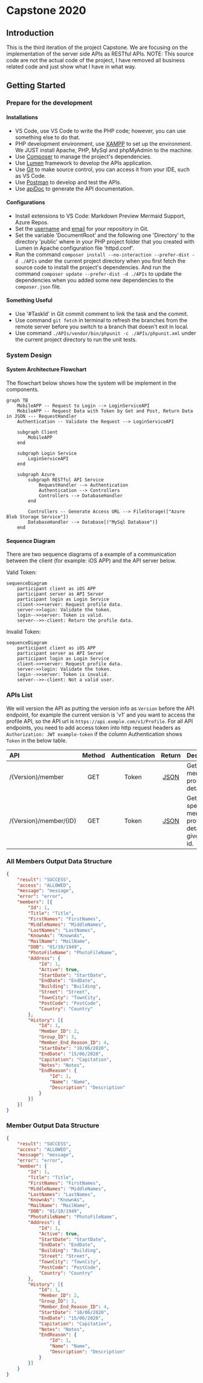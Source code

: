 # Capstone 2020

## Introduction

This is the third iteration of the project Capstone. We are focusing on the implementation of the server side APIs as RESTful APIs. NOTE: This source code are not the actual code of the project, I have removed all business related code and just show what I have in what way.

## Getting Started

### Prepare for the development

#### Installations

- VS Code, use VS Code to write the PHP code; however, you can use something else to do that.
- PHP development environment, use [XAMPP](https://www.apachefriends.org/index.html) to set up the environment. We JUST install Apache, PHP, MySql and phpMyAdmin to the machine.
- Use [Composer](https://getcomposer.org/) to manage the project's dependencies.
- Use [Lumen](https://lumen.laravel.com/) framework to develop the APIs application.
- Use [Git](https://git-scm.com/) to make source control, you can access it from your IDE, such as VS Code.
- Use [Postman](https://www.postman.com/) to develop and test the APIs.
- Use [apiDoc](https://apidocjs.com/) to generate the API documentation.

#### Configurations

- Install extensions to VS Code: Markdown Preview Mermaid Support, Azure Repos.
- Set the [username](https://help.github.com/en/github/using-git/setting-your-username-in-git#setting-your-git-username-for-a-single-repository) and [email](https://help.github.com/en/github/setting-up-and-managing-your-github-user-account/setting-your-commit-email-address#setting-your-email-address-for-a-single-repository) for your repository in Git.
- Set the variable 'DocumentRoot' and the following one 'Directory' to the directory 'public' where in your PHP project folder that you created with Lumen in Apache configuration file 'httpd.conf'.
- Run the command `composer install --no-interaction --prefer-dist -d ./APIs` under the current project directory when you first fetch the source code to install the project's dependencies. And run the command `composer update --prefer-dist -d ./APIs` to update the dependencies when you added some new dependencies to the `composer.json` file.

#### Something Useful

- Use '#TaskId' in Git commit comment to link the task and the commit.
- Use command `git fetch` in terminal to refresh the branches from the remote server before you switch to a branch that doesn't exit in local.
- Use command `./APIs/vendor/bin/phpunit -c ./APIs/phpunit.xml` under the current project directory to run the unit tests.

### System Design

#### System Architecture Flowchart

The flowchart below shows how the system will be implement in the components.  

```mermaid
graph TB
    MobileAPP -- Request to Login --> LoginServiceAPI
    MobileAPP -- Request Data with Token by Get and Post, Return Data in JSON --- RequestHandler
    Authentication -- Validate the Request --> LoginServiceAPI

    subgraph Client
        MobileAPP
    end

    subgraph Login Service
        LoginServiceAPI
    end

    subgraph Azure
        subgraph RESTful API Service
            RequestHandler --> Authentication
            Authentication --> Controllers
            Controllers --> DatabaseHandler
        end

        Controllers -- Generate Access URL --> FileStorage(["Azure Blob Storage Service"])
        DatabaseHandler --> Database[("MySql Database")]
    end
```

#### Sequence Diagram

There are two sequence diagrams of a example of a communication between the client (for example: iOS APP) and the API server below.  

Valid Token:

```mermaid
sequenceDiagram
    participant client as iOS APP
    participant server as API Server
    participant login as Login Service
    client->>+server: Request profile data.
    server->>login: Validate the token.
    login-->>server: Token is valid.
    server-->>-client: Return the profile data.
```

Invalid Token:

```mermaid
sequenceDiagram
    participant client as iOS APP
    participant server as API Server
    participant login as Login Service
    client->>+server: Request profile data.
    server->>login: Validate the token.
    login-->>server: Token is invalid.
    server-->>-client: Not a valid user.
```

### APIs List

We will version the API as putting the version info as `Version` before the API endpoint, for example the current version is 'v1' and you want to access the profile API, so the API url is `https://api.exmple.com/v1/Profile`. For all API endpoints, you need to add access token into http request headers as `Authorization: JWT example-token` if the column Authentication shows `Token` in the below table.

|API|Method|Authentication|Return|Description|
| :---- | :----: | :----: | :----: | :---- |
|/{Version}/member|GET|Token|[JSON](#all-members-output-data-structure)|Get all members profile details.|
|/{Version}/member/{ID}|GET|Token|[JSON](#member-output-data-structure)|Get the specific member profile detail by given the id.|

### All Members Output Data Structure

```json
{
    "result": "SUCCESS",
    "access": "ALLOWED",
    "message": "message",
    "error": "error",
    "members": [{
        "Id": 1,
        "Title": "Title",
        "FirstNames": "FirstNames",
        "MiddleNames": "MiddleNames",
        "LastNames": "LastNames",
        "KnownAs": "KnownAs",
        "MailName": "MailName",
        "DOB": "01/10/1949",
        "PhotoFileName": "PhotoFileName",
        "Address": {
            "Id": 1,
            "Active": true,
            "StartDate": "StartDate",
            "EndDate": "EndDate",
            "Building": "Building",
            "Street": "Street",
            "TownCity": "TownCity",
            "PostCode": "PostCode",
            "Country": "Country"
        },
        "History": [{
            "Id": 1,
            "Member_ID": 2,
            "Group_ID": 3,
            "Member_End_Reason_ID": 4,
            "StartDate": "10/06/2020",
            "EndDate": "15/06/2020",
            "Capitation": "Capitation",
            "Notes": "Notes",
            "EndReason": {
                "Id": 1,
                "Name": "Name",
                "Description": "Description"
            }
        }]
    }]
}
```

### Member Output Data Structure

```json
{
    "result": "SUCCESS",
    "access": "ALLOWED",
    "message": "message",
    "error": "error",
    "member": {
        "Id": 1,
        "Title": "Title",
        "FirstNames": "FirstNames",
        "MiddleNames": "MiddleNames",
        "LastNames": "LastNames",
        "KnownAs": "KnownAs",
        "MailName": "MailName",
        "DOB": "01/10/1949",
        "PhotoFileName": "PhotoFileName",
        "Address": {
            "Id": 1,
            "Active": true,
            "StartDate": "StartDate",
            "EndDate": "EndDate",
            "Building": "Building",
            "Street": "Street",
            "TownCity": "TownCity",
            "PostCode": "PostCode",
            "Country": "Country"
        },
        "History": [{
            "Id": 1,
            "Member_ID": 2,
            "Group_ID": 3,
            "Member_End_Reason_ID": 4,
            "StartDate": "10/06/2020",
            "EndDate": "15/06/2020",
            "Capitation": "Capitation",
            "Notes": "Notes",
            "EndReason": {
                "Id": 1,
                "Name": "Name",
                "Description": "Description"
            }
        }]
    }
}
```
